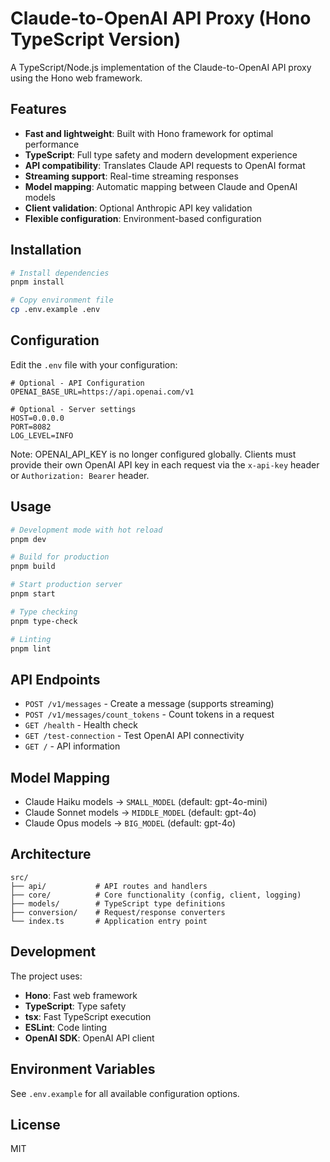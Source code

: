 # Claude-to-OpenAI API Proxy (Hono TypeScript Version)

A TypeScript/Node.js implementation of the Claude-to-OpenAI API proxy using the Hono web framework.

## Features

- **Fast and lightweight**: Built with Hono framework for optimal performance
- **TypeScript**: Full type safety and modern development experience
- **API compatibility**: Translates Claude API requests to OpenAI format
- **Streaming support**: Real-time streaming responses
- **Model mapping**: Automatic mapping between Claude and OpenAI models
- **Client validation**: Optional Anthropic API key validation
- **Flexible configuration**: Environment-based configuration

## Installation

```bash
# Install dependencies
pnpm install

# Copy environment file
cp .env.example .env
```

## Configuration

Edit the `.env` file with your configuration:

```env
# Optional - API Configuration
OPENAI_BASE_URL=https://api.openai.com/v1

# Optional - Server settings
HOST=0.0.0.0
PORT=8082
LOG_LEVEL=INFO
```

Note: OPENAI_API_KEY is no longer configured globally. Clients must provide their own OpenAI API key in each request via the `x-api-key` header or `Authorization: Bearer` header.

## Usage

```bash
# Development mode with hot reload
pnpm dev

# Build for production
pnpm build

# Start production server
pnpm start

# Type checking
pnpm type-check

# Linting
pnpm lint
```

## API Endpoints

- `POST /v1/messages` - Create a message (supports streaming)
- `POST /v1/messages/count_tokens` - Count tokens in a request
- `GET /health` - Health check
- `GET /test-connection` - Test OpenAI API connectivity
- `GET /` - API information

## Model Mapping

- Claude Haiku models → `SMALL_MODEL` (default: gpt-4o-mini)
- Claude Sonnet models → `MIDDLE_MODEL` (default: gpt-4o)
- Claude Opus models → `BIG_MODEL` (default: gpt-4o)

## Architecture

```
src/
├── api/           # API routes and handlers
├── core/          # Core functionality (config, client, logging)
├── models/        # TypeScript type definitions
├── conversion/    # Request/response converters
└── index.ts       # Application entry point
```

## Development

The project uses:
- **Hono**: Fast web framework
- **TypeScript**: Type safety
- **tsx**: Fast TypeScript execution
- **ESLint**: Code linting
- **OpenAI SDK**: OpenAI API client

## Environment Variables

See `.env.example` for all available configuration options.

## License

MIT